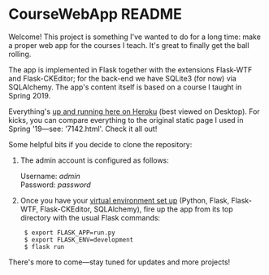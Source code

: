 # CourseWebApp README

Welcome!  This project is something I've wanted to do for a long time: make a proper web app for the courses I teach.  It's great to finally get the ball rolling.

The app is implemented in Flask together with the extensions Flask-WTF and Flask-CKEditor; for the back-end we have SQLite3 (for now) via SQLAlchemy.  The app's content itself is based on a course I taught in Spring 2019.

Everything's [up and running here on Heroku](https://coursewebapp.herokuapp.com/) (best viewed on Desktop).  For kicks, you can compare everything to the original static page I used in Spring '19—see: '7142.html'.  Check it all out!

Some helpful bits if you decide to clone the repository:

  1) The admin account is configured as follows:
  
        Username: *admin*  
        Password: *password*
  
  2) Once you have your [virtual environment set up](https://flask.palletsprojects.com/en/2.0.x/installation/) (Python, Flask, Flask-WTF, Flask-CKEditor, SQLAlchemy), fire up the app from its top directory with the usual Flask commands:
  
          $ export FLASK_APP=run.py
          $ export FLASK_ENV=development
          $ flask run
          
There's more to come—stay tuned for updates and more projects!
